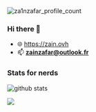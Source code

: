 <img src="https://komarev.com/ghpvc/?username=za1nzafar" alt="za1nzafar_profile_count" />

### Hi there 👋

- 🌐 <a href="https://www.zain.ovh">https://zain.ovh</a>
- 📫  **zainzafar@outlook.fr**

### Stats for nerds
![github stats](https://github-readme-stats.vercel.app/api?username=za1nzafar&show_icons=true)

<a href="https://github.com/anuraghazra/github-readme-stats"><img align="center" src="https://github-readme-stats.vercel.app/api/top-langs/?username=za1nzafar&layout=compact&theme=dark&hide_border=true" /></a>
